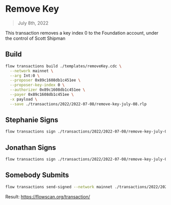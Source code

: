 # Remove Key

> July 8th, 2022

This transaction removes a key index 0 to the Foundation account, under the control of Scott Shipman

## Build

```sh
flow transactions build ./templates/removeKey.cdc \
  --network mainnet \
  --arg Int:0 \
  --proposer 0x89c1608db1c451ee \
  --proposer-key-index 0 \
  --authorizer 0x89c1608db1c451ee \
  --payer 0x89c1608db1c451ee \
  -x payload \
  --save ./transactions/2022/2022-07-08/remove-key-july-08.rlp
```

## Stephanie Signs

```sh
flow transactions sign ./transactions/2022/2022-07-08/remove-key-july-08.rlp --signer stephanie --config-path flow-stephanie.json --filter payload --save ./transactions/2022/2022-07-08/remove-key-july-08-sig-1.rlp
```

## Jonathan Signs

```sh
flow transactions sign ./transactions/2022/2022-07-08/remove-key-july-08-sig-1.rlp --signer jonathan --filter payload --save ./transactions/2022/2022-07-08/remove-key-july-08-sig-2.rlp
```

## Somebody Submits

```sh
flow transactions send-signed --network mainnet ./transactions/2022/2022-07-08/remove-key-july-08-sig-2.rlp
```

Result: https://flowscan.org/transaction/

